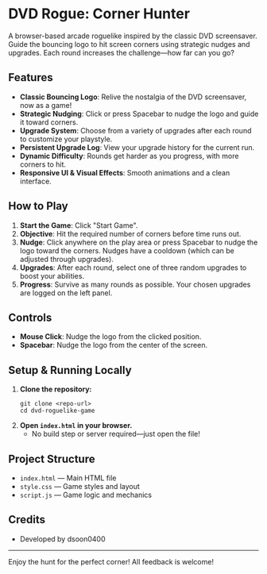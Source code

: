 # DVD Rogue: Corner Hunter

A browser-based arcade roguelike inspired by the classic DVD screensaver. Guide the bouncing logo to hit screen corners using strategic nudges and upgrades. Each round increases the challenge—how far can you go?

## Features
- **Classic Bouncing Logo**: Relive the nostalgia of the DVD screensaver, now as a game!
- **Strategic Nudging**: Click or press Spacebar to nudge the logo and guide it toward corners.
- **Upgrade System**: Choose from a variety of upgrades after each round to customize your playstyle.
- **Persistent Upgrade Log**: View your upgrade history for the current run.
- **Dynamic Difficulty**: Rounds get harder as you progress, with more corners to hit.
- **Responsive UI & Visual Effects**: Smooth animations and a clean interface.

## How to Play
1. **Start the Game**: Click "Start Game".
2. **Objective**: Hit the required number of corners before time runs out.
3. **Nudge**: Click anywhere on the play area or press Spacebar to nudge the logo toward the corners. Nudges have a cooldown (which can be adjusted through upgrades).
4. **Upgrades**: After each round, select one of three random upgrades to boost your abilities.
5. **Progress**: Survive as many rounds as possible. Your chosen upgrades are logged on the left panel.

## Controls
- **Mouse Click**: Nudge the logo from the clicked position.
- **Spacebar**: Nudge the logo from the center of the screen.

## Setup & Running Locally
1. **Clone the repository:**
   ```
   git clone <repo-url>
   cd dvd-roguelike-game
   ```
2. **Open `index.html` in your browser.**
   - No build step or server required—just open the file!

## Project Structure
- `index.html` — Main HTML file
- `style.css` — Game styles and layout
- `script.js` — Game logic and mechanics

## Credits
- Developed by dsoon0400

---

Enjoy the hunt for the perfect corner! All feedback is welcome!
